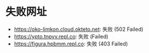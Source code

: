 # 失败网址
- https://oko-limkon.cloud.okteto.net: 失败 (502
Failed)
- https://ypto.tnpyv.repl.co: 失败 (Failed)
- https://figura.hpbmm.repl.co: 失败 (403
Failed)
